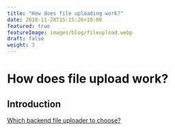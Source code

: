 ```yaml
---
title: "How does file uploading work?"
date: 2018-11-28T15:15:26+10:00
featured: true
featureImage: images/blog/fileupload.webp
draft: false
weight: 3
---
```


#  How does file upload work?

## Introduction 

[Which backend file uploader to
choose?](https://bytearcher.com/articles/formidable-vs-busboy-vs-multer-vs-multiparty/)
